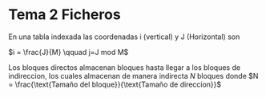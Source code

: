 # Tema 2 Ficheros
En una tabla indexada las coordenadas i (vertical) y J (Horizontal) son

$i = \frac{J}{M} \qquad j=J mod M$

Los bloques directos almacenan bloques hasta llegar a los bloques de indireccion, los cuales almacenan de manera indirecta $N$ bloques donde $N = \frac{\text{Tamaño del bloque}}{\text{Tamaño de direccion}}$ 